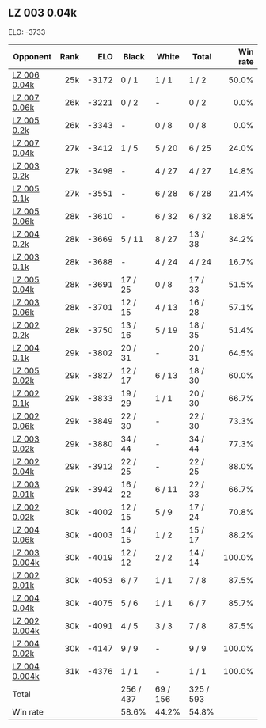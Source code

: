 ## LZ 003 0.04k ##

ELO: -3733

Opponent | Rank | ELO | Black | White | Total | Win rate
---------|-----:|----:|-------|-------|-------|-------:
[LZ 006 0.04k](LZ%20006%200.04k.md) | 25k | -3172 | 0 / 1 | 1 / 1 | 1 / 2 | 50.0%
[LZ 007 0.06k](LZ%20007%200.06k.md) | 26k | -3221 | 0 / 2 | - | 0 / 2 | 0.0%
[LZ 005 0.2k](LZ%20005%200.2k.md) | 26k | -3343 | - | 0 / 8 | 0 / 8 | 0.0%
[LZ 007 0.04k](LZ%20007%200.04k.md) | 27k | -3412 | 1 / 5 | 5 / 20 | 6 / 25 | 24.0%
[LZ 003 0.2k](LZ%20003%200.2k.md) | 27k | -3498 | - | 4 / 27 | 4 / 27 | 14.8%
[LZ 005 0.1k](LZ%20005%200.1k.md) | 27k | -3551 | - | 6 / 28 | 6 / 28 | 21.4%
[LZ 005 0.06k](LZ%20005%200.06k.md) | 28k | -3610 | - | 6 / 32 | 6 / 32 | 18.8%
[LZ 004 0.2k](LZ%20004%200.2k.md) | 28k | -3669 | 5 / 11 | 8 / 27 | 13 / 38 | 34.2%
[LZ 003 0.1k](LZ%20003%200.1k.md) | 28k | -3688 | - | 4 / 24 | 4 / 24 | 16.7%
[LZ 005 0.04k](LZ%20005%200.04k.md) | 28k | -3691 | 17 / 25 | 0 / 8 | 17 / 33 | 51.5%
[LZ 003 0.06k](LZ%20003%200.06k.md) | 28k | -3701 | 12 / 15 | 4 / 13 | 16 / 28 | 57.1%
[LZ 002 0.2k](LZ%20002%200.2k.md) | 28k | -3750 | 13 / 16 | 5 / 19 | 18 / 35 | 51.4%
[LZ 004 0.1k](LZ%20004%200.1k.md) | 29k | -3802 | 20 / 31 | - | 20 / 31 | 64.5%
[LZ 005 0.02k](LZ%20005%200.02k.md) | 29k | -3827 | 12 / 17 | 6 / 13 | 18 / 30 | 60.0%
[LZ 002 0.1k](LZ%20002%200.1k.md) | 29k | -3833 | 19 / 29 | 1 / 1 | 20 / 30 | 66.7%
[LZ 002 0.06k](LZ%20002%200.06k.md) | 29k | -3849 | 22 / 30 | - | 22 / 30 | 73.3%
[LZ 003 0.02k](LZ%20003%200.02k.md) | 29k | -3880 | 34 / 44 | - | 34 / 44 | 77.3%
[LZ 002 0.04k](LZ%20002%200.04k.md) | 29k | -3912 | 22 / 25 | - | 22 / 25 | 88.0%
[LZ 003 0.01k](LZ%20003%200.01k.md) | 29k | -3942 | 16 / 22 | 6 / 11 | 22 / 33 | 66.7%
[LZ 002 0.02k](LZ%20002%200.02k.md) | 30k | -4002 | 12 / 15 | 5 / 9 | 17 / 24 | 70.8%
[LZ 004 0.06k](LZ%20004%200.06k.md) | 30k | -4003 | 14 / 15 | 1 / 2 | 15 / 17 | 88.2%
[LZ 003 0.004k](LZ%20003%200.004k.md) | 30k | -4019 | 12 / 12 | 2 / 2 | 14 / 14 | 100.0%
[LZ 002 0.01k](LZ%20002%200.01k.md) | 30k | -4053 | 6 / 7 | 1 / 1 | 7 / 8 | 87.5%
[LZ 004 0.04k](LZ%20004%200.04k.md) | 30k | -4075 | 5 / 6 | 1 / 1 | 6 / 7 | 85.7%
[LZ 002 0.004k](LZ%20002%200.004k.md) | 30k | -4091 | 4 / 5 | 3 / 3 | 7 / 8 | 87.5%
[LZ 004 0.02k](LZ%20004%200.02k.md) | 30k | -4147 | 9 / 9 | - | 9 / 9 | 100.0%
[LZ 004 0.004k](LZ%20004%200.004k.md) | 31k | -4376 | 1 / 1 | - | 1 / 1 | 100.0%
Total | | | 256 / 437 | 69 / 156 | 325 / 593 | 
Win rate| | | 58.6% | 44.2% | 54.8% | 
